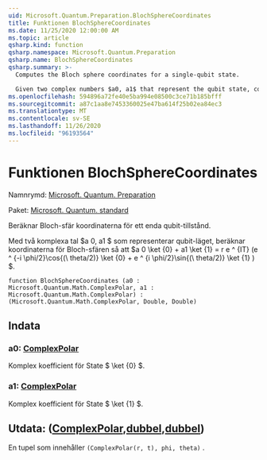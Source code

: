```yaml
---
uid: Microsoft.Quantum.Preparation.BlochSphereCoordinates
title: Funktionen BlochSphereCoordinates
ms.date: 11/25/2020 12:00:00 AM
ms.topic: article
qsharp.kind: function
qsharp.namespace: Microsoft.Quantum.Preparation
qsharp.name: BlochSphereCoordinates
qsharp.summary: >-
  Computes the Bloch sphere coordinates for a single-qubit state.

  Given two complex numbers $a0, a1$ that represent the qubit state, computes coordinates on the Bloch sphere such that $a0 \ket{0} + a1 \ket{1} = r e^{it}(e^{-i \phi /2}\cos{(\theta/2)}\ket{0}+e^{i \phi /2}\sin{(\theta/2)}\ket{1})$.
ms.openlocfilehash: 594896a72fe40e5ba994e08500c3ce71b185bfff
ms.sourcegitcommit: a87c1aa8e7453360025e47ba614f25b02ea84ec3
ms.translationtype: MT
ms.contentlocale: sv-SE
ms.lasthandoff: 11/26/2020
ms.locfileid: "96193564"
---
```

# <a name="blochspherecoordinates-function"></a>Funktionen BlochSphereCoordinates

Namnrymd: [Microsoft. Quantum. Preparation](xref:Microsoft.Quantum.Preparation)

Paket: [Microsoft. Quantum. standard](https://nuget.org/packages/Microsoft.Quantum.Standard)


Beräknar Bloch-sfär koordinaterna för ett enda qubit-tillstånd.

Med två komplexa tal $a 0, a1 $ som representerar qubit-läget, beräknar koordinaterna för Bloch-sfären så att $a 0 \ket {0} + a1 \ket {1} = r e ^ {IT} (e ^ {-i \phi/2}\cos{(\ theta/2)} \ket {0} + e ^ {i \phi/2}\sin{(\ theta/2)} \ket {1} ) $.

```qsharp
function BlochSphereCoordinates (a0 : Microsoft.Quantum.Math.ComplexPolar, a1 : Microsoft.Quantum.Math.ComplexPolar) : (Microsoft.Quantum.Math.ComplexPolar, Double, Double)
```


## <a name="input"></a>Indata

### <a name="a0--complexpolar"></a>a0: [ComplexPolar](xref:Microsoft.Quantum.Math.ComplexPolar)

Komplex koefficient för State $ \ket {0} $.


### <a name="a1--complexpolar"></a>a1: [ComplexPolar](xref:Microsoft.Quantum.Math.ComplexPolar)

Komplex koefficient för State $ \ket {1} $.



## <a name="output--complexpolardoubledouble"></a>Utdata: ([ComplexPolar](xref:Microsoft.Quantum.Math.ComplexPolar),[dubbel](xref:microsoft.quantum.lang-ref.double),[dubbel](xref:microsoft.quantum.lang-ref.double))

En tupel som innehåller `(ComplexPolar(r, t), phi, theta)` .